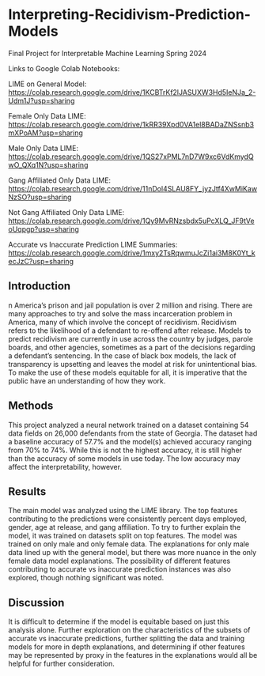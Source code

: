 # Interpreting-Recidivism-Prediction-Models

Final Project for Interpretable Machine Learning Spring 2024

Links to Google Colab Notebooks: 


LIME on General Model: https://colab.research.google.com/drive/1KCBTrKf2lJASUXW3Hd5IeNJa_2-Udm1J?usp=sharing

Female Only Data LIME: https://colab.research.google.com/drive/1kRR39Xpd0VA1el8BADaZNSsnb3mXPoAM?usp=sharing

Male Only Data LIME: https://colab.research.google.com/drive/1QS27xPML7nD7W9xc6VdKmydQwO_QXq1N?usp=sharing

Gang Affiliated Only Data LIME: https://colab.research.google.com/drive/11nDol4SLAU8FY_jyzJtf4XwMiKawNzSO?usp=sharing

Not Gang Affiliated Only Data LIME: https://colab.research.google.com/drive/1Qy9MvRNzsbdx5uPcXLQ_JF9tVeoUqpgp?usp=sharing

Accurate vs Inaccurate Prediction LIME Summaries: https://colab.research.google.com/drive/1mxy2TsRqwmuJcZi1ai3M8K0Yt_kecJzC?usp=sharing

## Introduction 
n America’s prison and jail population is over 2 million and rising. There are many
approaches to try and solve the mass incarceration problem in America, many of which involve
the concept of recidivism. Recidivism refers to the likelihood of a defendant to re-offend after
release. Models to predict recidivism are currently in use across the country by judges, parole
boards, and other agencies, sometimes as a part of the decisions regarding a defendant’s
sentencing. In the case of black box models, the lack of transparency is upsetting and leaves the
model at risk for unintentional bias. To make the use of these models equitable for all, it is
imperative that the public have an understanding of how they work.

## Methods 
This project analyzed a neural network trained on a dataset containing 54 data fields
on 26,000 defendants from the state of Georgia. The dataset had a baseline accuracy of 57.7%
and the model(s) achieved accuracy ranging from 70% to 74%. While this is not the highest
accuracy, it is still higher than the accuracy of some models in use today. The low accuracy may
affect the interpretability, however.

## Results 
The main model was analyzed using the LIME library. The top features contributing to
the predictions were consistently percent days employed, gender, age at release, and gang
affiliation. To try to further explain the model, it was trained on datasets split on top features.
The model was trained on only male and only female data. The explanations for only male data
lined up with the general model, but there was more nuance in the only female data model
explanations. The possibility of different features contributing to accurate vs inaccurate
prediction instances was also explored, though nothing significant was noted.

## Discussion
It is difficult to determine if the model is equitable based on just this analysis alone.
Further exploration on the characteristics of the subsets of accurate vs inaccurate predictions,
further splitting the data and training models for more in depth explanations, and determining if
other features may be represented by proxy in the features in the explanations would all be
helpful for further consideration.

